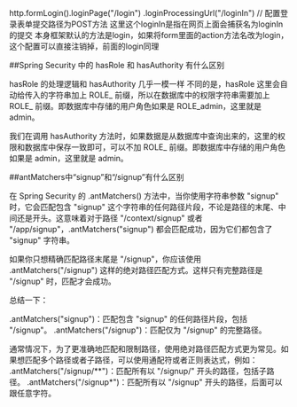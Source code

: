 http.formLogin().loginPage("/login")
    .loginProcessingUrl("/loginIn") // 配置登录表单提交路径为POST方法
这里这个loginIn是指在网页上面会捕获名为loginIn的提交
本身框架默认的方法是login，如果将form里面的action方法名改为login，这个配置可以直接注销掉，前面的login同理


##Spring Security 中的 hasRole 和 hasAuthority 有什么区别

hasRole 的处理逻辑和 hasAuthority 几乎一模一样
不同的是，hasRole 这里会自动给传入的字符串加上 ROLE_ 前缀，所以在数据库中的权限字符串需要加上 ROLE_ 前缀。即数据库中存储的用户角色如果是 ROLE_admin，这里就是 admin。

我们在调用 hasAuthority 方法时，如果数据是从数据库中查询出来的，这里的权限和数据库中保存一致即可，可以不加 ROLE_ 前缀。即数据库中存储的用户角色如果是 admin，这里就是 admin。

##antMatchers中“signup”和“/signup”有什么区别

在 Spring Security 的 .antMatchers() 方法中，当你使用字符串参数 "signup" 时，它会匹配包含 "signup" 这个字符串的任何路径片段，不论是路径的末尾、中间还是开头。这意味着对于路径 "/context/signup" 或者 "/app/signup"，.antMatchers("signup") 都会匹配成功，因为它们都包含了 "signup" 字符串。

如果你只想精确匹配路径末尾是 "/signup"，你应该使用 .antMatchers("/signup") 这样的绝对路径匹配方式。这样只有完整路径是 "/signup" 时，匹配才会成功。

总结一下：

.antMatchers("signup")：匹配包含 "signup" 的任何路径片段，包括 "/signup"。
.antMatchers("/signup")：匹配仅为 "/signup" 的完整路径。

通常情况下，为了更准确地匹配和限制路径，使用绝对路径匹配方式更为常见。如果想匹配多个路径或者子路径，可以使用通配符或者正则表达式，例如：
.antMatchers("/signup/**")：匹配所有以 "/signup/" 开头的路径，包括子路径。
.antMatchers("/signup*")：匹配所有以 "/signup" 开头的路径，后面可以跟任意字符。
